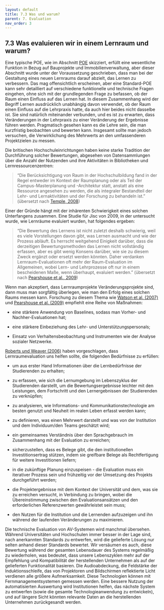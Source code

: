 ```yaml
---
layout: default
title: 7.3 Was und warum?
parent: 7. Evaluation
nav_order: 3
---
```


## 7.3 Was evaluieren wir in einem Lernraum und warum?

Eine typische POE, wie im Abschnitt [POE](02_POE.md) skizziert, erfüllt eine wesentliche Funktion in
Bezug auf Bauprojekte und Immobilienverwaltung, aber dieser Abschnitt
wurde unter der Voraussetzung geschrieben, dass man bei der Gestaltung
eines neuen Lernraums darauf abzielt, das Lernen zu verbessern. Das mag
offensichtlich erscheinen, aber eine Standard-POE kann sehr detailliert
auf verschiedene funktionelle und technische Fragen eingehen, ohne sich
mit der grundlegenden Frage zu befassen, ob der Raum einen Einfluss auf
das Lernen hat. In diesem Zusammenhang wird der Begriff Lernen
ausdrücklich unabhängig davon verwendet, ob der Raum einen Einfluss auf die
Lehrpraxis hatte, da auch hier beides nicht dasselbe ist. Sie sind
natürlich miteinander verbunden, und es ist zu erwarten, dass
Veränderungen in der Lehrpraxis zu einer Veränderung der Ergebnisse
führen werden. Pragmatisch gesehen kann es die Lehre sein, die man
kurzfristig beobachten und bewerten kann. Insgesamt sollte man jedoch
versuchen, die Verwirklichung des Mehrwerts an den umfassenderen
Projektzielen zu messen.

Die britischen Hochschuleinrichtungen haben keine starke Tradition der
Durchführung solcher Bewertungen, abgesehen von Datensammlungen über die
Anzahl der Nutzenden und ihre Aktivitäten in Bibliotheken und
Lernressourcenzentren:

> “Die Berücksichtigung von Raum in der Hochschulbildung fand in der Regel entweder im Kontext der Raumplanung oder als Teil der Campus-Masterplanung und -Architektur statt, anstatt als eine Ressource angesehen zu werden, die als integraler Bestandteil der Lehr- und Lernaktivitäten und der Forschung zu behandeln ist.”  (übersetzt nach [Temple, 2008](../11_Referenzen.md))

Einer der Gründe hängt mit der inhärenten Schwierigkeit eines solchen
Unterfangens zusammen. Eine Studie für Jisc von 2009, in der untersucht
wurde, wie Lernräume evaluiert wurden, hat folgendes ergeben:

> “Die Bewertung des Lernens ist nicht zuletzt deshalb schwierig, weil es viele Vorstellungen davon gibt, was Lernen ausmacht und wie der Prozess abläuft. Es herrscht weitgehend Einigkeit darüber, dass die derzeitigen Bewertungsmethoden das Lernen nicht vollständig erfassen,  aber es gibt wenig Konsens darüber, wie sie zu diesem Zweck ergänzt oder ersetzt werden könnten. Daher verdanken Lernraum-Evaluationen oft mehr der Raum-Evaluation im Allgemeinen, wobei Lern- und Lehrprozesse oft nur in einem bescheidenen Maße, wenn überhaupt, evaluiert werden.” (übersetzt nach [Pearshouse et al., 2009](../11_Referenzen.md))

Wenn man akzeptiert, dass Lernraumprojekte Veränderungsprojekte sind,
dann muss man sorgfältig überlegen, wie man den Erfolg eines solchen
Raums messen kann. Forschung zu diesem Thema wie [Watson et al. (2007)](../11_Referenzen.md) und [Pearshouse et al. (2009)](../11_Referenzen.md) empfiehlt eine Reihe von Maßnahmen:

-   eine stärkere Anwendung von Baselines, sodass man Vorher- und
    Nachher-Evaluationen hat;

-   eine stärkere Einbeziehung des Lehr- und Unterstützungspersonals;

-   Einsatz von Verhaltensbeobachtung und Instrumenten wie der Analyse
    sozialer Netzwerke.

[Roberts und Weaver (2006)](../11_Referenzen.md) haben vorgeschlagen, dass Lernraumevaluation
uns helfen sollte, die folgenden Bedürfnisse zu erfüllen:

-   um aus erster Hand Informationen über die Lernbedürfnisse der
    Studierenden zu erhalten;

-   zu erfassen, wie sich die Lernumgebung im Lebenszyklus der
    Studierenden darstellt, um die Bewertungsergebnisse leichter mit den
    Leistungen, dem Fortschritt und den Lernergebnissen der Studierenden
    zu verknüpfen;

-   zu analysieren, wie Informations- und Kommunikationstechnologie am
    besten genutzt und Neuheit im realen Leben erfasst werden kann;

-   zu definieren, was einen Mehrwert darstellt und was von der
    Institution und dem Individuum/den Teams geschätzt wird;

-   ein gemeinsames Verständnis über den Sprachgebrauch im Zusammenhang
    mit der Evaluation zu erreichen;

-   sicherzustellen, dass es Belege gibt, die den institutionellen
    Investitionsertrag stützen, indem sie greifbare Belege als
    Rechtfertigung für weitere Investitionen liefern;

-   in die zukünftige Planung einzuspeisen - die Evaluation muss ein
    iterativer Prozess sein und frühzeitig vor der Umsetzung des
    Projekts durchgeführt werden;

-   die Projektergebnisse mit dem Kontext der Universität und dem, was
    sie zu erreichen versucht, in Verbindung zu bringen, wobei die
    Übereinstimmung zwischen den Evaluationsansätzen und den
    erforderlichen Referenzwerten gewährleistet sein muss;

-   den Nutzen für die Institution und die Lernenden aufzuzeigen und ihn
    während der laufenden Veränderungen zu maximieren.

Die technische Evaluation von AV-Systemen wird manchmal übersehen.
Während Universitäten und Hochschulen immer besser in der Lage sind,
nach anerkannten Standards zu entwerfen, wird die gelieferte
Lösung nur selten anhand dieser Standards bewertet. Wir versäumen es auch, diese
Bewertung während der gesamten Lebensdauer des Systems regelmäßig zu
wiederholen, was bedeutet, dass unsere Lebenszyklen mehr auf der
Empfehlung und Kompatibilität der herstellenden Unternehmen als auf der gelieferten
Funktionalität basieren. Die Audioabdeckung, die Feldstärke der
Induktionsschleife, das von Projektoren und Bildschirmen reflektierte
Licht verdienen alle größere Aufmerksamkeit. Diese Technologien können
mit Fernmanagementsystemen gemessen werden. Eine bessere Nutzung der
automatisierten Auswertung wird Institutionen helfen, das nächste System
zu entwerfen (sowie die gesamte Technologieanwendung zu entwickeln), und
auf längere Sicht könnten relevante Daten an die herstellenden Unternehmen
zurückgesandt werden.
